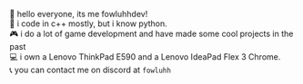 👋 hello everyone, its me fowluhhdev!<br>
💬 i code in c++ mostly, but i know python.<br>
🎮 i do a lot of game development and have made some cool projects in the past<br>
💻 i own a Lenovo ThinkPad E590 and a Lenovo IdeaPad Flex 3 Chrome.<br>
📞 you can contact me on discord at `fowluhh`

